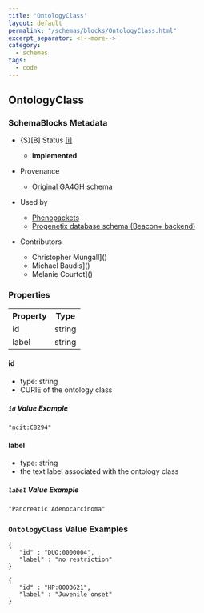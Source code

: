 ```yaml
---
title: 'OntologyClass'
layout: default
permalink: "/schemas/blocks/OntologyClass.html"
excerpt_separator: <!--more-->
category:
  - schemas
tags:
  - code
---
```


## OntologyClass

### SchemaBlocks Metadata

* {S}[B] Status [[i]](https://schemablocks.org/about/sb-status-levels.html)

    - __implemented__   

* Provenance
    - [Original GA4GH schema](https://github.com/ga4gh/ga4gh-schemas/blob/master/src/main/proto/ga4gh/common.proto)
* Used by
    - [Phenopackets](https://github.com/phenopackets/phenopacket-schema/blob/master/docs/ontologyclass.rst)
    - [Progenetix database schema (Beacon+ backend)](https://github.com/progenetix/schemas/tree/master/main/yaml)
* Contributors
    - Christopher Mungall]()
    - Michael Baudis]()
    - Melanie Courtot]()<!--more-->

### Properties

<table>
  <tr>
    <th>Property</th>
    <th>Type</th>
  </tr>
  <tr>
    <td>id</td>
    <td>string</td>
  </tr>
  <tr>
    <td>label</td>
    <td>string</td>
  </tr>

</table>

    
#### id

* type: string
* CURIE of the ontology class

##### `id` Value Example  

```
"ncit:C8294"
```
    
#### label

* type: string
* the text label associated with the ontology class

##### `label` Value Example  

```
"Pancreatic Adenocarcinoma"
```

### `OntologyClass` Value Examples  

```
{
   "id" : "DUO:0000004",
   "label" : "no restriction"
}
```
```
{
   "id" : "HP:0003621",
   "label" : "Juvenile onset"
}
```

